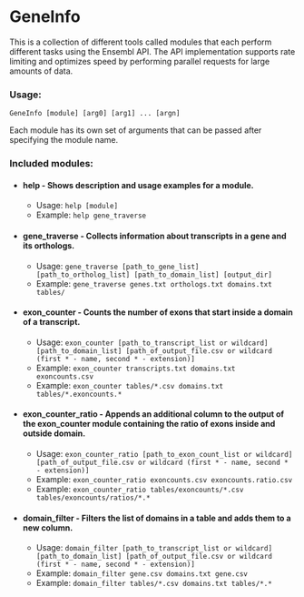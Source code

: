 # GeneInfo

This is a collection of different tools called modules that each
perform different tasks using the Ensembl API. The API implementation
supports rate limiting and optimizes speed by performing parallel
requests for large amounts of data.

### Usage:
`GeneInfo [module] [arg0] [arg1] ... [argn]`

Each module has its own set of arguments that can
be passed after specifying the module name.

### Included modules:

- #### help - Shows description and usage examples for a module.
    - Usage:   `help [module]`
    - Example: `help gene_traverse`
- #### gene_traverse - Collects information about transcripts in a gene and its orthologs.
    - Usage:   `gene_traverse [path_to_gene_list] [path_to_ortholog_list] [path_to_domain_list] [output_dir]`
    - Example: `gene_traverse genes.txt orthologs.txt domains.txt tables/`
- #### exon_counter - Counts the number of exons that start inside a domain of a transcript.
    - Usage:   `exon_counter [path_to_transcript_list or wildcard] [path_to_domain_list] [path_of_output_file.csv or wildcard (first * - name, second * - extension)]`
    - Example: `exon_counter transcripts.txt domains.txt exoncounts.csv`
    - Example: `exon_counter tables/*.csv domains.txt tables/*.exoncounts.*`
- #### exon_counter_ratio - Appends an additional column to the output of the exon_counter module containing the ratio of exons inside and outside domain.
    - Usage:   `exon_counter_ratio [path_to_exon_count_list or wildcard] [path_of_output_file.csv or wildcard (first * - name, second * - extension)]`
    - Example: `exon_counter_ratio exoncounts.csv exoncounts.ratio.csv`
    - Example: `exon_counter_ratio tables/exoncounts/*.csv tables/exoncounts/ratios/*.*`
- #### domain_filter - Filters the list of domains in a table and adds them to a new column.
    - Usage:   `domain_filter [path_to_transcript_list or wildcard] [path_to_domain_list] [path_of_output_file.csv or wildcard (first * - name, second * - extension)]`
    - Example: `domain_filter gene.csv domains.txt gene.csv`
    - Example: `domain_filter tables/*.csv domains.txt tables/*.*`
